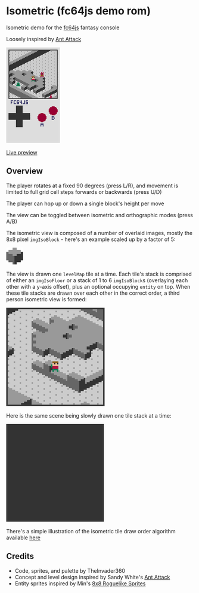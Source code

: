 # Isometric (fc64js demo rom)

Isometric demo for the [fc64js](https://github.com/TheInvader360/fc64js) fantasy console

Loosely inspired by [Ant Attack](https://en.wikipedia.org/wiki/Ant_Attack)

[<img src="https://raw.githubusercontent.com/TheInvader360/fc64js/main/rom/demo/isometric/docs/isometric.gif" width="144"/>](https://theinvader360.github.io/fc64js/rom/demo/isometric/)

[Live preview](https://theinvader360.github.io/fc64js/rom/demo/isometric/)

## Overview

The player rotates at a fixed 90 degrees (press L/R), and movement is limited to full grid cell steps forwards or backwards (press U/D)

The player can hop up or down a single block's height per move

The view can be toggled between isometric and orthographic modes (press A/B)

The isometric view is composed of a number of overlaid images, mostly the 8x8 pixel ```imgIsoBlock``` - here's an example scaled up by a factor of 5:

![imgIsoBlock-x5.png](docs/imgIsoBlock-x5.png)

The view is drawn one ```levelMap``` tile at a time. Each tile's stack is comprised of either an ```imgIsoFloor``` or a stack of 1 to 6 ```imgIsoBlock```s (overlaying each other with a y-axis offset), plus an optional occupying ```entity``` on top. When these tile stacks are drawn over each other in the correct order, a third person isometric view is formed:

![iso.png](docs/iso.png)

Here is the same scene being slowly drawn one tile stack at a time:

![isometric-slow-draw.gif](docs/isometric-slow-draw.gif)

There's a simple illustration of the isometric tile draw order algorithm available [here](docs/isometric-draw-order-algorithm.html)

## Credits

* Code, sprites, and palette by TheInvader360
* Concept and level design inspired by Sandy White's [Ant Attack](http://sandywhite.co.uk/fun/ants/)
* Entity sprites inspired by Min's [8x8 Roguelike Sprites](https://opengameart.org/content/8x8-rogue-like-charenemiestiles)
